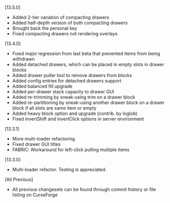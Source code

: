 [13.5.0]
- Added 2-tier variation of compacting drawers
- Added half-depth version of both compacting drawers
- Brought back the personal key
- Fixed compacting drawers not rendering overlays

[13.4.0]
- Fixed major regression from last beta that prevented items from being withdrawn
- Added detached drawers, which can be placed in empty slots in drawer blocks
- Added drawer puller tool to remove drawers from blocks
- Added config entries for detached drawers support
- Added balanced fill upgrade
- Added per-drawer stack capacity to drawer GUI
- Added re-trimming by sneak-using trim on a drawer block
- Added re-partitioning by sneak-using another drawer block on a drawer block if all slots are same item or empty
- Added heavy block option and upgrade (contrib. by loglob)
- Fixed invertShift and invertClick options in server environment

[13.3.1]
- More multi-loader refactoring
- Fixed drawer GUI titles
- FABRIC: Workaround for left-click pulling multiple items

[13.3.0]
- Multi-loader refactor.  Testing is appreciated.

[All Previous]
- All previous changesets can be found through commit history
or file listing on CurseForge